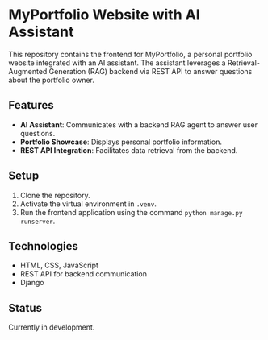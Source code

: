 # MyPortfolio Website with AI Assistant

This repository contains the frontend for MyPortfolio, a personal portfolio website integrated with an AI assistant. The assistant leverages a Retrieval-Augmented Generation (RAG) backend via REST API to answer questions about the portfolio owner.

## Features

- **AI Assistant**: Communicates with a backend RAG agent to answer user questions.
- **Portfolio Showcase**: Displays personal portfolio information.
- **REST API Integration**: Facilitates data retrieval from the backend.

## Setup

1. Clone the repository.
2. Activate the virtual environment in `.venv`.
3. Run the frontend application using the command `python manage.py runserver`.

## Technologies

- HTML, CSS, JavaScript
- REST API for backend communication
- Django

## Status

Currently in development.
